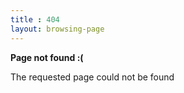 ```yaml
---
title : 404
layout: browsing-page
---
```



**Page not found :(**

The requested page could not be found